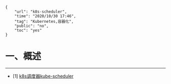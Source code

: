 ```
{
    "url": "k8s-scheduler",
    "time": "2020/10/30 17:46",
    "tag": "Kubernetes,容器化",
    "public": "no",
    "toc": "yes"
}
```

# 一、概述

---

- [1] [k8s调度器kube-scheduler](https://www.cnblogs.com/kcxg/p/11119679.html)

